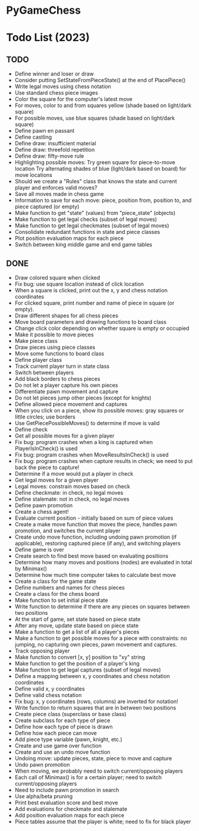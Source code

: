# PyGameChess
# Todo List (2023)

## TODO
- Define winner and loser or draw
- Consider putting SetStateFromPieceState() at the end of PlacePiece()
- Write legal moves using chess notation
- Use standard chess piece images
- Color the square for the computer's latest move
- For moves, color to and from squares yellow (shade based on light/dark square)
- For possible moves, use blue squares (shade based on light/dark square)
- Define pawn en passant
- Define castling
- Define draw: insufficient material
- Define draw: threefold repetition
- Define draw: fifty-move rule
- Highlighting possible moves:
  Try green square for piece-to-move location
  Try alternating shades of blue (light/dark based on board) for move locations
- Should we create a "Rules" class that knows the state and current player
  and enforces valid moves?
- Save all moves made in chess game
- Information to save for each move: piece, position from, position to, and piece captured (or empty)
- Make function to get "state" (values) from "piece_state" (objects)
- Make function to get legal checks (subset of legal moves)
- Make function to get legal checkmates (subset of legal moves)
- Consolidate redundant functions in state and piece classes
- Plot position evaluation maps for each piece
- Switch between king middle game and end game tables

## DONE
- Draw colored square when clicked
- Fix bug: use square location instead of click location
- When a square is clicked, print out the x, y and chess notation coordinates
- For clicked square, print number and name of piece in square (or empty).
- Draw different shapes for all chess pieces
- Move board parameters and drawing functions to board class
- Change click color depending on whether square is empty or occupied
- Make it possible to move pieces
- Make piece class
- Draw pieces using piece classes
- Move some functions to board class
- Define player class
- Track current player turn in state class
- Switch between players
- Add black borders to chess pieces
- Do not let a player capture his own pieces
- Differentiate pawn movement and capture
- Do not let pieces jump other pieces (except for knights)
- Define allowed piece movement and captures
- When you click on a piece, show its possible moves: gray squares or little circles; use borders
- Use GetPiecePossibleMoves() to determine if move is valid
- Define check
- Get all possible moves for a given player
- Fix bug: program crashes when a king is captured when PlayerIsInCheck() is used
- Fix bug: program crashes when MoveResultsInCheck() is used
- Fix bug: program crashes when capture results in check; we need to put back the piece to capture!
- Determine if a move would put a player in check
- Get legal moves for a given player
- Legal moves: constrain moves based on check
- Define checkmate: in check, no legal moves
- Define stalemate: not in check, no legal moves
- Define pawn promotion
- Create a chess agent!
- Evaluate current position - initially based on sum of piece values
- Create a make move function that moves the piece, handles pawn promotion, and switches the current player
- Create undo move function, including undoing pawn promotion (if applicable), restoring captured piece (if any), and switching players
- Define game is over
- Create search to find best move based on evaluating positions
- Determine how many moves and positions (nodes) are evaluated in total by Minimax()
- Determine how much time computer takes to calculate best move
- Create a class for the game state
- Define numbers and names for chess pieces
- Create a class for the chess board
- Make function to set initial piece state
- Write function to determine if there are any pieces on squares between two positions
- At the start of game, set state based on piece state
- After any move, update state based on piece state
- Make a function to get a list of all a player's pieces
- Make a function to get possible moves for a piece with constraints:
  no jumping, no capturing own pieces, pawn movement and captures.
- Track opposing player
- Make function to convert [x, y] position to "xy" string
- Make function to get the position of a player's king
- Make function to get legal captures (subset of legal moves)
- Define a mapping between x, y coordinates and chess notation coordinates
- Define valid x, y coordinates
- Define valid chess notation
- Fix bug: x, y coordinates (rows, columns) are inverted for notation!
- Write function to return squares that are in between two positions
- Create piece class (superclass or base class)
- Create subclass for each type of piece
- Define how each type of piece is drawn
- Define how each piece can move
- Add piece type variable (pawn, knight, etc.)
- Create and use game over function
- Create and use an undo move function
- Undoing move: update pieces, state, piece to move and capture
- Undo pawn promotion
- When moving, we probably need to switch current/opposing players
- Each call of Minimax() is for a certain player; need to switch current/opposing players
- Need to include pawn promotion in search
- Use alpha/beta pruning
- Print best evaluation score and best move
- Add evaluations for checkmate and stalemate
- Add position evaluation maps for each piece
- Piece tables assume that the player is white; need to fix for black player
